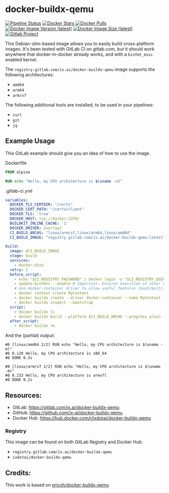 # docker-buildx-qemu

[![Pipeline Status](https://gitlab.com/ix.ai/docker-buildx-qemu/badges/master/pipeline.svg)](https://gitlab.com/ix.ai/docker-buildx-qemu/)
[![Docker Stars](https://img.shields.io/docker/stars/ixdotai/docker-buildx-qemu.svg)](https://hub.docker.com/r/ixdotai/docker-buildx-qemu/)
[![Docker Pulls](https://img.shields.io/docker/pulls/ixdotai/docker-buildx-qemu.svg)](https://hub.docker.com/r/ixdotai/docker-buildx-qemu/)
[![Docker Image Version (latest)](https://img.shields.io/docker/v/ixdotai/docker-buildx-qemu/latest)](https://hub.docker.com/r/ixdotai/docker-buildx-qemu/)
[![Docker Image Size (latest)](https://img.shields.io/docker/image-size/ixdotai/docker-buildx-qemu/latest)](https://hub.docker.com/r/ixdotai/docker-buildx-qemu/)
[![Gitlab Project](https://img.shields.io/badge/GitLab-Project-554488.svg)](https://gitlab.com/ix.ai/docker-buildx-qemu/)

This Debian-slim-based image allows you to easily build cross-platform images.
It's been tested with GitLab CI on gitlab.com, but it should work anywhere that docker-in-docker already works, and with a `binfmt_misc` enabled kernel.

The `registry.gitlab.com/ix.ai/docker-buildx-qemu` image supports the following architectures:
* `amd64`
* `arm64`
* `arm/v7`

The following additional tools are installed, to be used in your pipelines:
* `curl`
* `git`
* `jq`

## Example Usage

This GitLab example should give you an idea of how to use the image.

Dockerfile
```dockerfile
FROM alpine

RUN echo "Hello, my CPU architecture is $(uname -m)"
```

.gitlab-ci.yml
```yaml
variables:
  DOCKER_TLS_CERTDIR: "/certs"
  DOCKER_CERT_PATH: "/certs/client"
  DOCKER_TLS: 'true'
  DOCKER_HOST: tcp://docker:2376/
  BUILDKIT_INLINE_CACHE: '1'
  DOCKER_DRIVER: overlay2
  CI_BUILD_ARCHS: "linux/arm/v7,linux/arm64,linux/amd64"
  CI_BUILD_IMAGE: "registry.gitlab.com/ix.ai/docker-buildx-qemu:latest"

build:
  image: $CI_BUILD_IMAGE
  stage: build
  services:
    - docker:dind
  retry: 2
  before_script:
    - echo "$CI_REGISTRY_PASSWORD" | docker login -u "$CI_REGISTRY_USER" --password-stdin $CI_REGISTRY
    - update-binfmts --enable # Important: Ensures execution of other binary formats is enabled in the kernel
    # Use docker-container driver to allow useful features (push/multi-platform)
    - docker context create MyContext
    - docker buildx create --driver docker-container --name MyContext --use MyContext
    - docker buildx inspect --bootstrap
  script:
    - docker buildx ls
    - docker buildx build --platform $CI_BUILD_ARCHS --progress plain --pull -t "$CI_REGISTRY_IMAGE" --push .
  after_script:
    - docker buildx rm
```

And the (partial) output:
```
#6 [linux/amd64 2/2] RUN echo "Hello, my CPU architecture is $(uname -m)"
#6 0.120 Hello, my CPU architecture is x86_64
#6 DONE 0.3s

#8 [linux/arm/v7 2/2] RUN echo "Hello, my CPU architecture is $(uname -m)"
#8 0.233 Hello, my CPU architecture is armv7l
#8 DONE 0.2s
```

## Resources:
* GitLab: https://gitlab.com/ix.ai/docker-buildx-qemu
* GitHub: https://github.com/ix-ai/docker-buildx-qemu
* Docker Hub: https://hub.docker.com/r/ixdotai/docker-buildx-qemu

### Registry

This image can be found on both GitLab Registry and Docker Hub:
* `registry.gitlab.com/ix.ai/docker-buildx-qemu`
* `ixdotai/docker-buildx-qemu`

## Credits:
This work is based on [ericvh/docker-buildx-qemu](https://gitlab.com/ericvh/docker-buildx-qemu)
